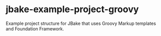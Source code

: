 jbake-example-project-groovy
========================

Example project structure for JBake that uses Groovy Markup templates and Foundation Framework.
